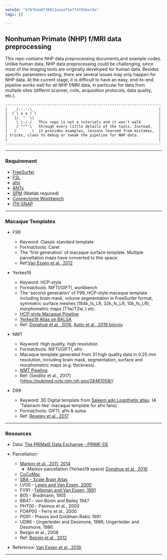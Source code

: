 ```yaml
---
noteId: "b7876da0730811eaaaf5e7f4f056ec8a"
tags: []

---
```


## Nonhuman Primate (NHP) f/MRI data preprocessing

This repo contains NHP data preprocessing documents,and example codes. Unlike human data, NHP data preprocessing could be challenging, since most of the imaging tools are originally developed for human data. Besides specific parameters setting, there are several issues may only happen for NHP data. At the current stage, it is difficult to have an easy, end-to-end pipeline works well for all NHP f/MRI data, in particular for data from multiple sites (differnt scanner, coils, acquisition protocols, data quality, etc.). 


```
----------------------------------------------------------------------
|   _/.-.-.\_                                                        |
|  ( ( o o ) )                                                       |
|   |/  "  \|                                                        |
|    \ \-/ /   This repo is not a tutorials and it won't walk        |
|    /`"""`\   through every little details of the tools. Instead,   |
|   /       \  it provides examples, lessons learned from mistakes,  |
| tricks, clues to debug or tweak the pipeline for NHP data.         |
|                                                                    |
----------------------------------------------------------------------
```

----

### Requirement
- [FreeSurfer](https://surfer.nmr.mgh.harvard.edu/)
- [FSL](https://fsl.fmrib.ox.ac.uk/fsl/fslwiki/)
- [afni](https://afni.nimh.nih.gov/)
- [ANTs](https://stnava.github.io/ANTs/)
- [SPM](https://www.fil.ion.ucl.ac.uk/spm/) (Matlab required)
- [Connectome Workbench](https://www.humanconnectome.org/software/connectome-workbench)
- [ITK-SNAP](http://www.itksnap.org/pmwiki/pmwiki.php)

----

### Macaque Templates 
- F99
    - Keyword: Classic standard template
    - Format/tools: Caret 
    - The 'first generation' of macaque surface template. Multiple parcellation maps have converted to this space. 
    - Ref:[Van Essen et al., 2012](https://www.ncbi.nlm.nih.gov/pmc/articles/PMC3500860/)

- Yerkes19
    - Keyword: HCP-style
    - Format/tools: NIFTI/GIFTI, workbench
    - The 'second generation' of F99, HCP-style macaque template including brain mask, volume segmentation in FreeSurfer format, symmetric surface meshes (164k_fs_LR, 32k_fs_LR, 10k_fs_LR), morphometric maps (T1w/T2w, ) etc.
    - [HCP-style Macaque Pipeline](https://github.com/Washington-University/NHPPipelines/tree/master/global/templates)
    - [Yerkes19 Atlas on BALSA](https://balsa.wustl.edu/reference/show/976nz) 
    - Ref: [Donahue et al., 2016](https://pubmed.ncbi.nlm.nih.gov/27335406/), [Autio et al., 2019 biorxiv](https://www.biorxiv.org/content/10.1101/602979v1)

- NMT 
    - Keyword: High quality, high resolution
    - Format/tools: NIFTI/GIFTI, afni
    - Macaque template generated from 31 high quality data in 0.25 mm resolution, including brain mask, segmentation, surface and morphometric maps (e.g. thickness). 
    - [NMT Pipeline](https://github.com/jms290/NMT)
    - Ref: [Seidlitz et al., 2017] (https://pubmed.ncbi.nlm.nih.gov/28461058/)

- D99
    - Keyword:  3D Digital template from [Saleem adn Logothetis atlas](https://books.google.com/books?hl=en&lr=&id=tuVyU2-s8MUC&oi=fnd&pg=PP2&ots=yGMq0Lsf48&sig=aA-yVeh01CfKVmD6LCLWtyFLiQ0). (A 'Talairach-like' macaque template for afni fans)
    - Format/tools: GIFTI, afni & suma
    - Ref: [Reveley et al., 2017](https://www.ncbi.nlm.nih.gov/pmc/articles/PMC6075609/)

----

### Resources
- Data: [The PRIMatE Data Exchange - PRIME-DE](http://fcon_1000.projects.nitrc.org/indi/PRIME)

- Parcellation: 
    - [Markov et al., 2011](https://pubmed.ncbi.nlm.nih.gov/21045004/), [2014](https://pubmed.ncbi.nlm.nih.gov/23010748/)
        - Markov parcellation (Yerkes19 space) [Donahue et al., 2016](https://pubmed.ncbi.nlm.nih.gov/27335406/)
    - [CoCoMac](http://cocomac.g-node.org/main/index.php) 
    - [SBA - Scale Brain Atlas](https://scalablebrainatlas.incf.org/index.php)
    - LV00 - [Lewis and Van Essen, 2000](https://pubmed.ncbi.nlm.nih.gov/11058227/)
    - FV91 - [Felleman and Van Essen, 1991](https://pubmed.ncbi.nlm.nih.gov/1822724/)
    - B05 - Brodmann, 1905
    - BB47 - von Bonin and Bailey 1947
    - PHT00 - Paxinos et al., 2000
    - FOAP00 - Ferry et al., 2000
    - PG91 - Preuss and Goldman-Rakic 1991
    - UD86 - Ungerleider and Desimone, 1986; Ungerleider and Desimone, 1986
    - Bezgin et al., 2008
    - Ref: [Bezgin et al., 2012](https://pubmed.ncbi.nlm.nih.gov/22521477/) 

- Reference: [Van Essen et al., 2019](https://www.pnas.org/content/116/52/26173), 

----

